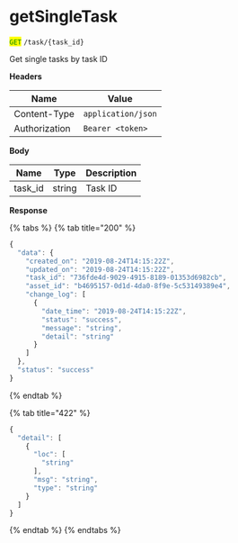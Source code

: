 # getSingleTask

<mark style="color:green;">`GET`</mark> `/task/{task_id}`

Get single tasks by task ID

**Headers**

| Name          | Value              |
| ------------- | ------------------ |
| Content-Type  | `application/json` |
| Authorization | `Bearer <token>`   |

**Body**

| Name     | Type   | Description |
| -------- | ------ | ----------- |
| task\_id | string | Task ID     |

**Response**

{% tabs %}
{% tab title="200" %}
```javascript
{
  "data": {
    "created_on": "2019-08-24T14:15:22Z",
    "updated_on": "2019-08-24T14:15:22Z",
    "task_id": "736fde4d-9029-4915-8189-01353d6982cb",
    "asset_id": "b4695157-0d1d-4da0-8f9e-5c53149389e4",
    "change_log": [
      {
        "date_time": "2019-08-24T14:15:22Z",
        "status": "success",
        "message": "string",
        "detail": "string"
      }
    ]
  },
  "status": "success"
}
```
{% endtab %}

{% tab title="422" %}
```javascript
{
  "detail": [
    {
      "loc": [
        "string"
      ],
      "msg": "string",
      "type": "string"
    }
  ]
}
```
{% endtab %}
{% endtabs %}
